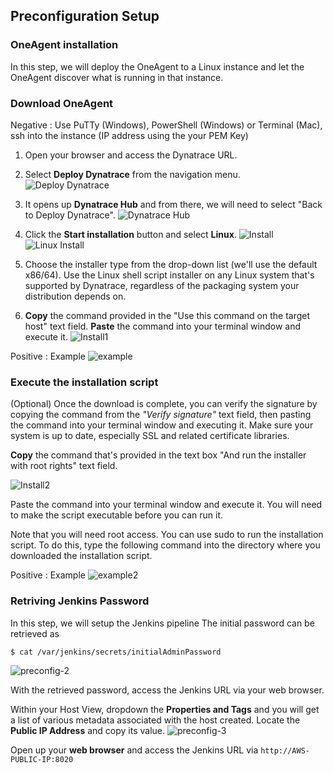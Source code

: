 ## Preconfiguration Setup

### OneAgent installation

In this step, we will deploy the OneAgent to a Linux instance and let the OneAgent discover what is running in that instance.

### Download OneAgent

Negative
: Use PuTTy (Windows), PowerShell (Windows) or Terminal (Mac), ssh into the instance (IP address using the your PEM Key)

1. Open your browser and access the Dynatrace URL.

1. Select **Deploy Dynatrace** from the navigation menu.
![Deploy Dynatrace](../assets/images/DD.png)

1. It opens up **Dynatrace Hub** and from there, we will need to select "Back to Deploy Dynatrace".
![Dynatrace Hub](../assets/images/hub.png)

1. Click the **Start installation** button and select **Linux**.
![Install](./images/Start_install.png)
![Linux Install](../assets/images/Linux_install.png)

1. Choose the installer type from the drop-down list (we'll use the default x86/64). Use the Linux shell script installer on any Linux system that's supported by Dynatrace, regardless of the packaging system your distribution depends on.

1. **Copy** the command provided in the "Use this command on the target host" text field. **Paste** the command into your terminal window and execute it.
![Install1](../assets/images/Install1.png)

Positive
: Example
![example](../assets/images/Example.png)

### Execute the installation script

(Optional) Once the download is complete, you can verify the signature by copying the command from the *"Verify signature"* text field, then pasting the command into your terminal window and executing it. Make sure your system is up to date, especially SSL and related certificate libraries.

**Copy** the command that's provided in the text box "And run the installer with root rights" text field.

![Install2](../assets/images/Install2.png)

Paste the command into your terminal window and execute it. You will need to make the script executable before you can run it.

Note that you will need root access. You can use sudo to run the installation script. To do this, type the following command into the directory where you downloaded the installation script.

Positive
: Example
![example2](../assets/images/example1.png)


### Retriving Jenkins Password
In this step, we will setup the Jenkins pipeline
The initial password can be retrieved as
```
$ cat /var/jenkins/secrets/initialAdminPassword
```
![preconfig-2](../assets/images/preconfig-2.png)

With the retrieved password, access the Jenkins URL via your web browser.

Within your Host View, dropdown the **Properties and Tags** and you will get a list of various metadata associated with the host created. Locate the **Public IP Address** and copy its value.
![preconfig-3](../assets/images/preconfig-3.png)

Open up your **web browser** and access the Jenkins URL via `http://AWS-PUBLIC-IP:8020`

